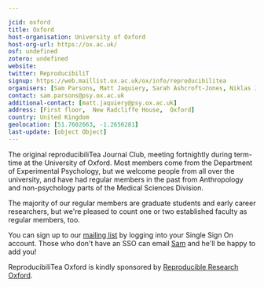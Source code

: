 ```yaml
---

jcid: oxford
title: Oxford
host-organisation: University of Oxford
host-org-url: https://ox.ac.uk/
osf: undefined
zotero: undefined
website: 
twitter: ReproducibiliT
signup: https://web.maillist.ox.ac.uk/ox/info/reproducibilitea
organisers: [Sam Parsons, Matt Jaquiery, Sarah Ashcroft-Jones, Niklas Johannes, Olly Robertson, Dilrukshi Gamage]
contact: sam.parsons@psy.ox.ac.uk
additional-contact: [matt.jaquiery@psy.ox.ac.uk]
address: [First floor,  New Radcliffe House,  Oxford]
country: United Kingdom
geolocation: [51.7602663, -1.2656281]
last-update: [object Object]
---
```


The original reproducibiliTea Journal Club, meeting fortnightly during term-time at the University of Oxford. Most members come from the Department of Experimental Psychology, but we welcome people from all over the university, and have had regular members in the past from Anthropology and non-psychology parts of the Medical Sciences Division.

The majority of our regular members are graduate students and early career researchers, but we're pleased to count one or two established faculty as regular members, too.

You can sign up to our [mailing list](https://web.maillist.ox.ac.uk/ox/info/reproducibilitea) by logging into your Single Sign On account. Those who don't have an SSO can email [Sam](mailto:sam.parsons@psy.ox.ac.uk) and he'll be happy to add you!

ReproducibiliTea Oxford is kindly sponsored by [Reproducible Research Oxford](http://ox.ukrn.org/).
